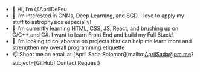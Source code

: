 - 👋 Hi, I’m @AprilDeFeu
- 👀 I’m interested in CNNs, Deep Learning, and SGD. I love to apply my stuff to astrophysics especially!
- 🌱 I’m currently learning HTML, CSS, JS, React, and brushing up on C/C++ and C#. I want to learn Front End and build my Full Stack!
- 💞️ I’m looking to collaborate on projects that can help me learn more and strengthen my overall programming etiquette
- 📫 Shoot me an email at [April Sada Solomon](mailto:AprilSada@pm.me?subject=[GitHub] Contact Request)
